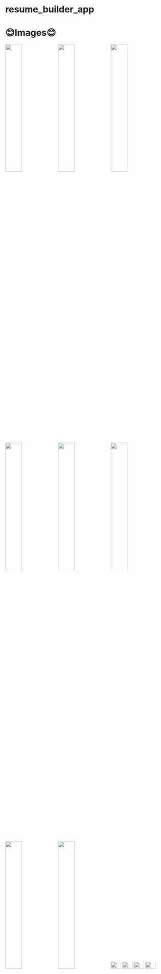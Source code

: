 # resume_builder_app
# 😊Images😊

<img src="https://github.com/prachis70/resume_builder_app/assets/149580593/d82e001e-274f-40c7-8710-daebec96c720" heigth=22% width=32%>
<img src="https://github.com/prachis70/resume_builder_app/assets/149580593/2ab5f2b5-72df-4bab-ba1a-4d813a071370" heigth=22% width=32%>
<img src="https://github.com/prachis70/resume_builder_app/assets/149580593/e0796568-3a97-4a39-a2c6-587b1669ccfb" heigth=22% width=32%>
<img src="https://github.com/prachis70/resume_builder_app/assets/149580593/bbc06194-fedc-42af-80cd-7a3260d640b4" heigth=22% width=32%>


<img src="https://github.com/prachis70/resume_builder_app/assets/149580593/f30e9e74-b48-4902-b368-d46a7378428f" heigth=22% width=32%>
<img src="https://github.com/prachis70/resume_builder_app/assets/149580593/6e2f8741-96a-44aa-ab85-18b5576d180f" heigth=22% width=32%>
<img src="https://github.com/prachis70/resume_builder_app/s/149580593/ba76780b-77fc-45bf-e15b6a2dae92" heigth=22% width=32%>
<img src="https://github.com/prachis70/resume_builder_app/assets/149580593/1680bd7e-06f-40ab-aea3-1ba1141bc3aa" heigth=22% width=32%>
<https://github.com/prachis70/resume_builder_app
<img src="https://github.com/prachis70/resume_builder_app/assets/149580593/05e7d7dc-4725-4412-9a83-bb1e71f33d50" heigth=22% width=32%>
<img src= ""height=22℅ width=32℅>
<img src= ""height=22℅ width=32℅>
<img src= ""height=22℅ width=32℅>
<img src= ""height=22℅ width=32℅>
